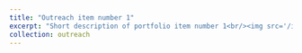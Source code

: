 ```yaml
---
title: "Outreach item number 1"
excerpt: "Short description of portfolio item number 1<br/><img src='/images/500x300.png'>"
collection: outreach
---
```


